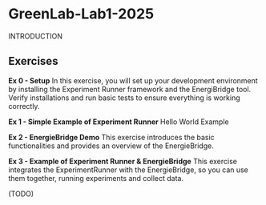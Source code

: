 # GreenLab-Lab1-2025
INTRODUCTION

## Exercises
**Ex 0 - Setup**
In this exercise, you will set up your development environment by installing the Experiment Runner framework and the EnergiBridge tool. Verify installations and run basic tests to ensure everything is working correctly.

**Ex 1 - Simple Example of Experiment Runner**
Hello World Example

**Ex 2 - EnergieBridge Demo**
This exercise introduces the basic functionalities and provides an overview of the EnergieBridge.

**Ex 3 - Example of Experiment Runner & EnergieBridge**
This exercise integrates the ExperimentRunner with the EnergieBridge, so you can use them together, running experiments and collect data.

(TODO)
